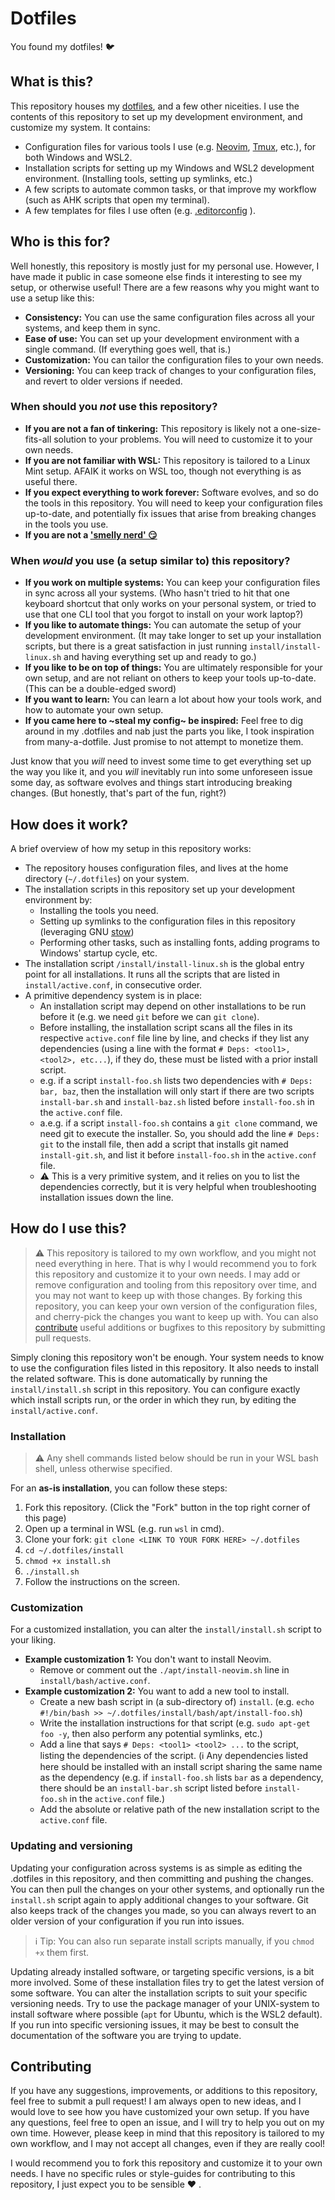 # Dotfiles

You found my dotfiles! 🐦

## What is this?

This repository houses my [dotfiles](https://en.wikipedia.org/wiki/Hidden_file_and_hidden_directory#Unix_and_Unix-like_environments), and a few other niceities. I use the contents of this repository to set up my development environment, and customize my system. It contains:

 - Configuration files for various tools I use (e.g. [Neovim](https://neovim.io/), [Tmux](https://github.com/tmux/tmux/wiki), etc.), for both Windows and WSL2.
 - Installation scripts for setting up my Windows and WSL2 development environment. (Installing tools, setting up symlinks, etc.)
 - A few scripts to automate common tasks, or that improve my workflow (such as AHK scripts that open my terminal).
 - A few templates for files I use often (e.g. [.editorconfig](https://editorconfig.org/) ).

## Who is this for?

Well honestly, this repository is mostly just for my personal use. However, I have made it public in case someone else finds it interesting to see my setup, or otherwise useful! 
There are a few reasons why you might want to use a setup like this:

 - **Consistency:** You can use the same configuration files across all your systems, and keep them in sync.
 - **Ease of use:** You can set up your development environment with a single command. (If everything goes well, that is.)
 - **Customization:** You can tailor the configuration files to your own needs.
 - **Versioning:** You can keep track of changes to your configuration files, and revert to older versions if needed.

### When should you *not* use this repository?

 - **If you are not a fan of tinkering:** This repository is likely not a one-size-fits-all solution to your problems. You will need to customize it to your own needs.
 - **If you are not familiar with WSL:** This repository is tailored to a Linux Mint setup. AFAIK it works on WSL too, though not everything is as useful there.
 - **If you expect everything to work forever:** Software evolves, and so do the tools in this repository. You will need to keep your configuration files up-to-date, and potentially fix issues that arise from breaking changes in the tools you use.
 - **If you are not a ['smelly nerd' 😏](https://github.com/sherlock-project/sherlock/issues/2011#issue-2143280124)**

### When *would* you use (a setup similar to) this repository?

 - **If you work on multiple systems:** You can keep your configuration files in sync across all your systems. (Who hasn't tried to hit that one keyboard shortcut that only works on your personal system, or tried to use that one CLI tool that you forgot to install on your work laptop?)
 - **If you like to automate things:** You can automate the setup of your development environment. (It may take longer to set up your installation scripts, but there is a great satisfaction in just running `install/install-linux.sh` and having everything set up and ready to go.)
 - **If you like to be on top of things:** You are ultimately responsible for your own setup, and are not reliant on others to keep your tools up-to-date. (This can be a double-edged sword)
 - **If you want to learn:** You can learn a lot about how your tools work, and how to automate your own setup.
 - **If you came here to ~steal my config~ be inspired:** Feel free to dig around in my .dotfiles and nab just the parts you like, I took inspiration from many-a-dotfile. Just promise to not attempt to monetize them.

Just know that you *will* need to invest some time to get everything set up the way you like it, and you *will* inevitably run into some unforeseen issue some day, as software evolves and things start introducing breaking changes. (But honestly, that's part of the fun, right?)

## How does it work?

A brief overview of how my setup in this repository works:

 - The repository houses configuration files, and lives at the home directory (`~/.dotfiles`) on your system. 
 - The installation scripts in this repository set up your development environment by:
   - Installing the tools you need.
   - Setting up symlinks to the configuration files in this repository (leveraging GNU [stow](https://www.gnu.org/software/stow/))
   - Performing other tasks, such as installing fonts, adding programs to Windows' startup cycle, etc.
 - The installation script `/install/install-linux.sh` is the global entry point for all installations. It runs all the scripts that are listed in `install/active.conf`, in consecutive order.
 - A primitive dependency system is in place:
   - An installation script may depend on other installations to be run before it (e.g. we need `git` before we can `git clone`).
   - Before installing, the installation script scans all the files in its respective `active.conf` file line by line, and checks if they list any dependencies (using a line with the format `# Deps: <tool1>, <tool2>, etc...`), if they do, these must be listed with a prior install script.
   - e.g. if a script `install-foo.sh` lists two dependencies with `# Deps: bar, baz`, then the installation will only start if there are two scripts `install-bar.sh` and `install-baz.sh` listed before `install-foo.sh` in the `active.conf` file.
   - a.e.g. if a script `install-foo.sh` contains a `git clone` command, we need git to execute the installer. So, you should add the line `# Deps: git` to the install file, then add a script that installs git named `install-git.sh`, and list it before `install-foo.sh` in the `active.conf` file.
   - ⚠️ This is a very primitive system, and it relies on you to list the dependencies correctly, but it is very helpful when troubleshooting installation issues down the line.

## How do I use this?

> ⚠️ This repository is tailored to my own workflow, and you might not need everything in here. That is why I would recommend you to fork this repository and customize it to your own needs. I may add or remove configuration and tooling from this repository over time, and you may not want to keep up with those changes. By forking this repository, you can keep your own version of the configuration files, and cherry-pick the changes you want to keep up with. You can also [contribute](#contributing) useful additions or bugfixes to this repository by submitting pull requests.

Simply cloning this repository won't be enough. Your system needs to know to use the configuration files listed in this repository. It also needs to install the related software. This is done automatically by running the `install/install.sh` script in this repository. You can configure exactly which install scripts run, or the order in which they run, by editing the `install/active.conf`.


### Installation

> ⚠️ Any shell commands listed below should be run in your WSL bash shell, unless otherwise specified.

For an **as-is installation**, you can follow these steps:

 1. Fork this repository. (Click the "Fork" button in the top right corner of this page)
 2. Open up a terminal in WSL (e.g. run `wsl` in cmd).
 3. Clone your fork: `git clone <LINK TO YOUR FORK HERE> ~/.dotfiles`
 4. `cd ~/.dotfiles/install`
 5. `chmod +x install.sh`
 6. `./install.sh`
 7. Follow the instructions on the screen.

### Customization

For a customized installation, you can alter the `install/install.sh` script to your liking.

 - **Example customization 1:** You don't want to install Neovim.
   - Remove or comment out the `./apt/install-neovim.sh` line in `install/bash/active.conf`.
 - **Example customization 2:** You want to add a new tool to install.
   - Create a new bash script in (a sub-directory of) `install`. (e.g. `echo #!/bin/bash >> ~/.dotfiles/install/bash/apt/install-foo.sh`)
   - Write the installation instructions for that script (e.g. `sudo apt-get foo -y`, then also perform any potential symlinks, etc.)
   - Add a line that says `# Deps: <tool1> <tool2> ...` to the script, listing the dependencies of the script. (ℹ️  Any dependencies listed here should be installed with an install script sharing the same name as the dependency (e.g. if `install-foo.sh` lists `bar` as a dependency, there should be an `install-bar.sh` script listed before `install-foo.sh` in the `active.conf` file.)
   - Add the absolute or relative path of the new installation script to the `active.conf` file.

### Updating and versioning

Updating your configuration across systems is as simple as editing the .dotfiles in this repository, and then committing and pushing the changes.
You can then pull the changes on your other systems, and optionally run the `install.sh` script again to apply additional changes to your software. Git also keeps track of the changes you made, so you can always revert to an older version of your configuration if you run into issues.

> ℹ️  Tip: You can also run separate install scripts manually, if you `chmod +x` them first.

Updating already installed software, or targeting specific versions, is a bit more involved. Some of these installation files try to get the latest version of some software. You can alter the installation scripts to suit your specific versioning needs. Try to use the package manager of your UNIX-system to install software where possible (`apt` for Ubuntu, which is the WSL2 default). If you run into specific versioning issues, it may be best to consult the documentation of the software you are trying to update.

## Contributing

If you have any suggestions, improvements, or additions to this repository, feel free to submit a pull request! I am always open to new ideas, and I would love to see how you have customized your own setup. If you have any questions, feel free to open an issue, and I will try to help you out on my own time.
However, please keep in mind that this repository is tailored to my own workflow, and I may not accept all changes, even if they are really cool! 

I would recommend you to fork this repository and customize it to your own needs. I have no specific rules or style-guides for contributing to this repository, I just expect you to be sensible ♥️ .
